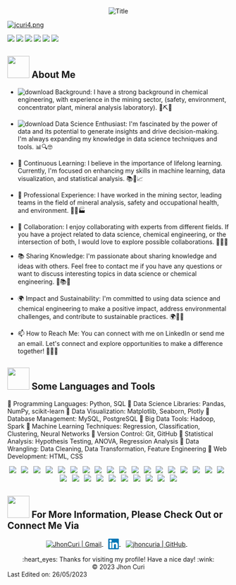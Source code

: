 <div align="center">
  <img src="https://readme-typing-svg.herokuapp.com?font=Architects+Daughter&color=%2338C2FF&size=50&center=true&vCenter=true&height=60&width=600&lines=Heyyy!+I'm+Jhon+Curi+%3C3;DS+is+me!!!;Welcome+to+my+profile!" alt="Title"></img>
</div>

[![jcuri4.png](https://i.postimg.cc/Twwyfm5y/jcuri4.png)](https://postimg.cc/SXBQGnrq)

![](https://img.shields.io/github/stars/pandao/editor.md.svg) ![](https://img.shields.io/github/forks/pandao/editor.md.svg) ![](https://img.shields.io/github/tag/pandao/editor.md.svg) ![](https://img.shields.io/github/release/pandao/editor.md.svg) ![](https://img.shields.io/github/issues/pandao/editor.md.svg) ![](https://img.shields.io/bower/v/editor.md.svg)

## <img src="https://raw.githubusercontent.com/nixin72/nixin72/master/wave.gif" width="50px" height="50px"></img> About Me

- ![download](https://github.com/jhoncuria/jhoncuria/assets/106255552/e4f9aeb2-f100-4402-b722-fa4fd8a39afb) Background: I have a strong background in chemical engineering, with experience in the mining sector, (safety, environment, concentrator plant, mineral analysis laboratory). 🚀⛏️🌿

- ![download](https://github.com/jhoncuria/jhoncuria/assets/106255552/5898d070-3c7c-41f7-9abb-c1f638a81961) Data Science Enthusiast: I'm fascinated by the power of data and its potential to generate insights and drive decision-making. I'm always expanding my knowledge in data science techniques and tools. 📊🔍🤓

- 🌱 Continuous Learning: I believe in the importance of lifelong learning. Currently, I'm focused on enhancing my skills in machine learning, data visualization, and statistical analysis. 📚🌱📈

- 💼 Professional Experience: I have worked in the mining sector, leading teams in the field of mineral analysis, safety and occupational health, and environment. 💪🔬🏭

- 🤝 Collaboration: I enjoy collaborating with experts from different fields. If you have a project related to data science, chemical engineering, or the intersection of both, I would love to explore possible collaborations. 👥💡🚀

- 📚 Sharing Knowledge: I'm passionate about sharing knowledge and ideas with others. Feel free to contact me if you have any questions or want to discuss interesting topics in data science or chemical engineering. 💬📚💡

- 🌍 Impact and Sustainability: I'm committed to using data science and chemical engineering to make a positive impact, address environmental challenges, and contribute to sustainable practices. 🌍🌿💡

- 📫 How to Reach Me: You can connect with me on LinkedIn or send me an email. Let's connect and explore opportunities to make a difference together! 📧🤝🌟

## <img src="https://media2.giphy.com/media/QssGEmpkyEOhBCb7e1/giphy.gif?cid=ecf05e47a0n3gi1bfqntqmob8g9aid1oyj2wr3ds3mg700bl&rid=giphy.gif" width="50px" height="50px"> Some Languages and Tools

🔹 Programming Languages: Python, SQL
🔹 Data Science Libraries: Pandas, NumPy, scikit-learn
🔹 Data Visualization: Matplotlib, Seaborn, Plotly
🔹 Database Management: MySQL, PostgreSQL
🔹 Big Data Tools: Hadoop, Spark
🔹 Machine Learning Techniques: Regression, Classification, Clustering, Neural Networks
🔹 Version Control: Git, GitHub
🔹 Statistical Analysis: Hypothesis Testing, ANOVA, Regression Analysis
🔹 Data Wrangling: Data Cleaning, Data Transformation, Feature Engineering
🔹 Web Development: HTML, CSS

<p align="center">
  <img src="https://img.shields.io/badge/Python-3776AB?style=for-the-badge&logo=python&logoColor=white" height="25">
  &nbsp;
  <img src="https://img.shields.io/badge/SQL-003B57?style=for-the-badge&logo=sql&logoColor=white" height="25">
  &nbsp;
  <img src="https://img.shields.io/badge/Pandas-150458?style=for-the-badge&logo=pandas&logoColor=white" height="25">
  &nbsp;
  <img src="https://img.shields.io/badge/NumPy-013243?style=for-the-badge&logo=numpy&logoColor=white" height="25">
  &nbsp;
  <img src="https://img.shields.io/badge/scikit--learn-F7931E?style=for-the-badge&logo=scikit-learn&logoColor=white" height="25">
  &nbsp;
  <img src="https://img.shields.io/badge/Matplotlib-3776AB?style=for-the-badge&logo=python&logoColor=white" height="25">
  &nbsp;
  <img src="https://img.shields.io/badge/Seaborn-3776AB?style=for-the-badge&logo=python&logoColor=white" height="25">
  &nbsp;
  <img src="https://img.shields.io/badge/Plotly-3D9970?style=for-the-badge&logo=plotly&logoColor=white" height="25">
  &nbsp;
  <img src="https://img.shields.io/badge/MySQL-4479A1?style=for-the-badge&logo=mysql&logoColor=white" height="25">
  &nbsp;
  <img src="https://img.shields.io/badge/PostgreSQL-336791?style=for-the-badge&logo=postgresql&logoColor=white" height="25">
  &nbsp;
  <img src="https://img.shields.io/badge/Hadoop-FF652C?style=for-the-badge&logo=hadoop&logoColor=white" height="25">
  &nbsp;
  <img src="https://img.shields.io/badge/Spark-E25A1C?style=for-the-badge&logo=apache-spark&logoColor=white" height="25">
  &nbsp;
  <img src="https://img.shields.io/badge/Regression-4285F4?style=for-the-badge&logo=google&logoColor=white" height="25">
  &nbsp;
  <img src="https://img.shields.io/badge/Classification-4285F4?style=for-the-badge&logo=google&logoColor=white" height="25">
  &nbsp;
  <img src="https://img.shields.io/badge/Clustering-4285F4?style=for-the-badge&logo=google&logoColor=white" height="25">
  &nbsp;
  <img src="https://img.shields.io/badge/Neural%20Networks-4285F4?style=for-the-badge&logo=google&logoColor=white" height="25">
  &nbsp;
  <img src="https://img.shields.io/badge/Git-F05032?style=for-the-badge&logo=git&logoColor=white" height="25">
  &nbsp;
  <img src="https://img.shields.io/badge/GitHub-181717?style=for-the-badge&logo=github&logoColor=white" height="25">
  &nbsp;
  <img src="https://img.shields.io/badge/Hypothesis%20Testing-FFCA28?style=for-the-badge&logo=google&logoColor=white" height="25">
  &nbsp;
  <img src="https://img.shields.io/badge/ANOVA-FFCA28?style=for-the-badge&logo=google&logoColor=white" height="25">
  &nbsp;
  <img src="https://img.shields.io/badge/Regression%20Analysis-FFCA28?style=for-the-badge&logo=google&logoColor=white" height="25">
  &nbsp;
  <img src="https://img.shields.io/badge/Data%20Cleaning-34D058?style=for-the-badge&logo=google&logoColor=white" height="25">
  &nbsp;
  <img src="https://img.shields.io/badge/Data%20Transformation-34D058?style=for-the-badge&logo=google&logoColor=white" height="25">
  &nbsp;
  <img src="https://img.shields.io/badge/Feature%20Engineering-34D058?style=for-the-badge&logo=google&logoColor=white" height="25">
  &nbsp;
  <img src="https://img.shields.io/badge/HTML-E34F26?style=for-the-badge&logo=html5&logoColor=white" height="25">
  &nbsp;
  <img src="https://img.shields.io/badge/CSS-1572B6?style=for-the-badge&logo=css3&logoColor=white" height="25">
  &nbsp;
  <img src="https://img.shields.io/badge/FastAPI-009688?style=for-the-badge&logo=fastapi&logoColor=white" height="25">
  &nbsp;
  <img src="https://img.shields.io/badge/Render-000000?style=for-the-badge&logo=render&logoColor=white" height="25">
</p>

## <img src='https://raw.githubusercontent.com/ShahriarShafin/ShahriarShafin/main/Assets/handshake.gif' width="50px" height="50px"> For More Information, Please Check Out or Connect Me Via

<p align="center">
  <a href="mailto:ejcuri@gmail.com">
    <img align="center" alt="JhonCuri | Gmail" width="26px" src="https://github.com/jhoncuria/jhoncuria/blob/master/Assets/Gmail.svg" />
  </a> &nbsp;&nbsp;
  <a href="https://www.linkedin.com/in/edgar-jhon-curi-araujo-a1908159" target="_blank">
    <img align="center" alt="edgar-jhon-curi-araujo-a1908159 | LinkedIn" width="24px" src="https://github.com/SatYu26/SatYu26/blob/master/Assets/Linkedin.svg" />
  </a> &nbsp;&nbsp;
  <a href="https://github.com/jhoncuria" target="_blank">
    <img align="center" alt="jhoncuria | GitHub" width="26px" src="https://github.com/jhoncuria/jhoncuria/blob/main/assets/github.png" />
  </a> &nbsp;&nbsp;
</p>
<div align="center">
  :heart_eyes: Thanks for visiting my profile! Have a nice day! :wink: <br/>
  &copy; 2023 Jhon Curi
</div>
Last Edited on: 26/05/2023







